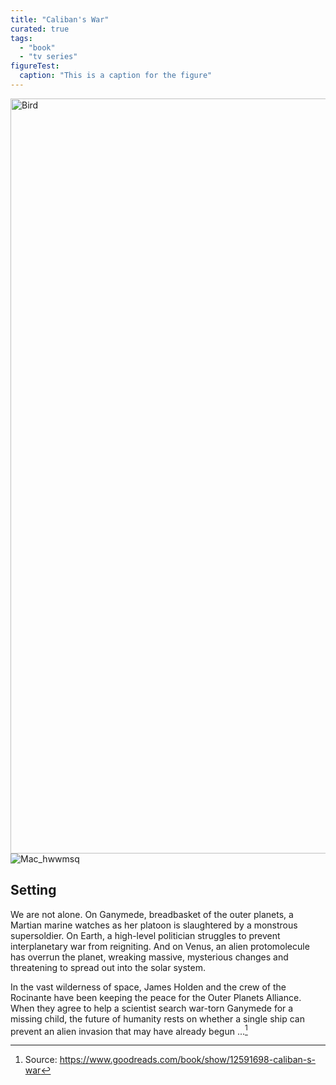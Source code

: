 ```yaml
---
title: "Caliban's War"
curated: true
tags:
  - "book"
  - "tv series"
figureTest:
  caption: "This is a caption for the figure"
---
```



<picture>
<source type="image/jxl" srcset="https://res.cloudinary.com/paulapplegate-com/image/upload/c_limit,w_50,e_shadow:75,x_20,y_20/f_jxl/nikolett-emmert--RUyg_gBZi4-unsplash_fp2pbw.jxl 50w,
 https://res.cloudinary.com/paulapplegate-com/image/upload/c_limit,w_462,e_shadow:75,x_20,y_20/f_jxl/nikolett-emmert--RUyg_gBZi4-unsplash_fp2pbw.jxl 462w,
 https://res.cloudinary.com/paulapplegate-com/image/upload/c_limit,w_695,e_shadow:75,x_20,y_20/f_jxl/nikolett-emmert--RUyg_gBZi4-unsplash_fp2pbw.jxl 695w,
 https://res.cloudinary.com/paulapplegate-com/image/upload/c_limit,w_971,e_shadow:75,x_20,y_20/f_jxl/nikolett-emmert--RUyg_gBZi4-unsplash_fp2pbw.jxl 971w,
 https://res.cloudinary.com/paulapplegate-com/image/upload/c_limit,w_1000,e_shadow:75,x_20,y_20/f_jxl/nikolett-emmert--RUyg_gBZi4-unsplash_fp2pbw.jxl 1000w,
 https://res.cloudinary.com/paulapplegate-com/image/upload/c_limit,w_2148,e_shadow:75,x_20,y_20/f_jxl/nikolett-emmert--RUyg_gBZi4-unsplash_fp2pbw.jxl 2148w" sizes="(max-width: 50px) 50px, (max-width: 462px) 462px, (max-width: 695px) 695px, (max-width: 971px) 971px, (max-width: 1000px) 1000px, 100vw">
<source type="image/avif" srcset="https://res.cloudinary.com/paulapplegate-com/image/upload/c_limit,w_50,e_shadow:75,x_20,y_20/f_avif/nikolett-emmert--RUyg_gBZi4-unsplash_fp2pbw.jxl 50w,
 https://res.cloudinary.com/paulapplegate-com/image/upload/c_limit,w_462,e_shadow:75,x_20,y_20/f_avif/nikolett-emmert--RUyg_gBZi4-unsplash_fp2pbw.jxl 462w,
 https://res.cloudinary.com/paulapplegate-com/image/upload/c_limit,w_695,e_shadow:75,x_20,y_20/f_avif/nikolett-emmert--RUyg_gBZi4-unsplash_fp2pbw.jxl 695w,
 https://res.cloudinary.com/paulapplegate-com/image/upload/c_limit,w_971,e_shadow:75,x_20,y_20/f_avif/nikolett-emmert--RUyg_gBZi4-unsplash_fp2pbw.jxl 971w,
 https://res.cloudinary.com/paulapplegate-com/image/upload/c_limit,w_1000,e_shadow:75,x_20,y_20/f_avif/nikolett-emmert--RUyg_gBZi4-unsplash_fp2pbw.jxl 1000w,
 https://res.cloudinary.com/paulapplegate-com/image/upload/c_limit,w_2148,e_shadow:75,x_20,y_20/f_avif/nikolett-emmert--RUyg_gBZi4-unsplash_fp2pbw.jxl 2148w" sizes="(max-width: 50px) 50px, (max-width: 462px) 462px, (max-width: 695px) 695px, (max-width: 971px) 971px, (max-width: 1000px) 1000px, 100vw">
<source type="image/webp" srcset="https://res.cloudinary.com/paulapplegate-com/image/upload/c_limit,w_50,e_shadow:75,x_20,y_20/f_webp/nikolett-emmert--RUyg_gBZi4-unsplash_fp2pbw.jxl 50w,
 https://res.cloudinary.com/paulapplegate-com/image/upload/c_limit,w_462,e_shadow:75,x_20,y_20/f_webp/nikolett-emmert--RUyg_gBZi4-unsplash_fp2pbw.jxl 462w,
 https://res.cloudinary.com/paulapplegate-com/image/upload/c_limit,w_695,e_shadow:75,x_20,y_20/f_webp/nikolett-emmert--RUyg_gBZi4-unsplash_fp2pbw.jxl 695w,
 https://res.cloudinary.com/paulapplegate-com/image/upload/c_limit,w_971,e_shadow:75,x_20,y_20/f_webp/nikolett-emmert--RUyg_gBZi4-unsplash_fp2pbw.jxl 971w,
 https://res.cloudinary.com/paulapplegate-com/image/upload/c_limit,w_1000,e_shadow:75,x_20,y_20/f_webp/nikolett-emmert--RUyg_gBZi4-unsplash_fp2pbw.jxl 1000w,
 https://res.cloudinary.com/paulapplegate-com/image/upload/c_limit,w_2148,e_shadow:75,x_20,y_20/f_webp/nikolett-emmert--RUyg_gBZi4-unsplash_fp2pbw.jxl 2148w" sizes="(max-width: 50px) 50px, (max-width: 462px) 462px, (max-width: 695px) 695px, (max-width: 971px) 971px, (max-width: 1000px) 1000px, 100vw">
<source type="image/jpg" srcset="https://res.cloudinary.com/paulapplegate-com/image/upload/c_limit,w_50,e_shadow:75,x_20,y_20/f_jpg/nikolett-emmert--RUyg_gBZi4-unsplash_fp2pbw.jxl 50w,
 https://res.cloudinary.com/paulapplegate-com/image/upload/c_limit,w_462,e_shadow:75,x_20,y_20/f_jpg/nikolett-emmert--RUyg_gBZi4-unsplash_fp2pbw.jxl 462w,
 https://res.cloudinary.com/paulapplegate-com/image/upload/c_limit,w_695,e_shadow:75,x_20,y_20/f_jpg/nikolett-emmert--RUyg_gBZi4-unsplash_fp2pbw.jxl 695w,
 https://res.cloudinary.com/paulapplegate-com/image/upload/c_limit,w_971,e_shadow:75,x_20,y_20/f_jpg/nikolett-emmert--RUyg_gBZi4-unsplash_fp2pbw.jxl 971w,
 https://res.cloudinary.com/paulapplegate-com/image/upload/c_limit,w_1000,e_shadow:75,x_20,y_20/f_jpg/nikolett-emmert--RUyg_gBZi4-unsplash_fp2pbw.jxl 1000w,
 https://res.cloudinary.com/paulapplegate-com/image/upload/c_limit,w_2148,e_shadow:75,x_20,y_20/f_jpg/nikolett-emmert--RUyg_gBZi4-unsplash_fp2pbw.jxl 2148w" sizes="(max-width: 50px) 50px, (max-width: 462px) 462px, (max-width: 695px) 695px, (max-width: 971px) 971px, (max-width: 1000px) 1000px, 100vw">
  <img src="https://res.cloudinary.com/paulapplegate-com/image/upload/c_limit,w_2148,e_shadow:75,x_20,y_20/nikolett-emmert--RUyg_gBZi4-unsplash_fp2pbw.jxl" alt="Bird" width="2148" height="1208">
</picture>

<picture>
<source type="image/jxl" srcset="https://res.cloudinary.com/paulapplegate-com/image/upload/c_scale,ar_1:1,c_fill/f_jxl/on883zmktji23rt15ktc.jxl 2100w,
 https://res.cloudinary.com/paulapplegate-com/image/upload/c_scale,ar_1:1,c_fill/f_jxl/on883zmktji23rt15ktc.jxl 1940w,
 https://res.cloudinary.com/paulapplegate-com/image/upload/c_scale,ar_1:1,c_fill/f_jxl/on883zmktji23rt15ktc.jxl 1792w,
 https://res.cloudinary.com/paulapplegate-com/image/upload/c_scale,ar_1:1,c_fill/f_jxl/on883zmktji23rt15ktc.jxl 1789w,
 https://res.cloudinary.com/paulapplegate-com/image/upload/c_scale,ar_1:1,c_fill/f_jxl/on883zmktji23rt15ktc.jxl 1674w,
 https://res.cloudinary.com/paulapplegate-com/image/upload/c_scale,ar_1:1,c_fill/f_jxl/on883zmktji23rt15ktc.jxl 1530w,
 https://res.cloudinary.com/paulapplegate-com/image/upload/c_scale,ar_1:1,c_fill/f_jxl/on883zmktji23rt15ktc.jxl 1218w,
 https://res.cloudinary.com/paulapplegate-com/image/upload/c_scale,ar_1:1,c_fill/f_jxl/on883zmktji23rt15ktc.jxl 250w" sizes="(max-width: 768px) 100vw, (max-width: 1200px) 50vw, 33vw">
<source type="image/avif" srcset="https://res.cloudinary.com/paulapplegate-com/image/upload/c_scale,ar_1:1,c_fill/f_avif/on883zmktji23rt15ktc.avif 2100w,
 https://res.cloudinary.com/paulapplegate-com/image/upload/c_scale,ar_1:1,c_fill/f_avif/on883zmktji23rt15ktc.avif 1940w,
 https://res.cloudinary.com/paulapplegate-com/image/upload/c_scale,ar_1:1,c_fill/f_avif/on883zmktji23rt15ktc.avif 1792w,
 https://res.cloudinary.com/paulapplegate-com/image/upload/c_scale,ar_1:1,c_fill/f_avif/on883zmktji23rt15ktc.avif 1789w,
 https://res.cloudinary.com/paulapplegate-com/image/upload/c_scale,ar_1:1,c_fill/f_avif/on883zmktji23rt15ktc.avif 1674w,
 https://res.cloudinary.com/paulapplegate-com/image/upload/c_scale,ar_1:1,c_fill/f_avif/on883zmktji23rt15ktc.avif 1530w,
 https://res.cloudinary.com/paulapplegate-com/image/upload/c_scale,ar_1:1,c_fill/f_avif/on883zmktji23rt15ktc.avif 1218w,
 https://res.cloudinary.com/paulapplegate-com/image/upload/c_scale,ar_1:1,c_fill/f_avif/on883zmktji23rt15ktc.avif 250w" sizes="(max-width: 768px) 100vw, (max-width: 1200px) 50vw, 33vw">
<source type="image/webp" srcset="https://res.cloudinary.com/paulapplegate-com/image/upload/c_scale,ar_1:1,c_fill/f_webp/on883zmktji23rt15ktc.webp 2100w,
 https://res.cloudinary.com/paulapplegate-com/image/upload/c_scale,ar_1:1,c_fill/f_webp/on883zmktji23rt15ktc.webp 1940w,
 https://res.cloudinary.com/paulapplegate-com/image/upload/c_scale,ar_1:1,c_fill/f_webp/on883zmktji23rt15ktc.webp 1792w,
 https://res.cloudinary.com/paulapplegate-com/image/upload/c_scale,ar_1:1,c_fill/f_webp/on883zmktji23rt15ktc.webp 1789w,
 https://res.cloudinary.com/paulapplegate-com/image/upload/c_scale,ar_1:1,c_fill/f_webp/on883zmktji23rt15ktc.webp 1674w,
 https://res.cloudinary.com/paulapplegate-com/image/upload/c_scale,ar_1:1,c_fill/f_webp/on883zmktji23rt15ktc.webp 1530w,
 https://res.cloudinary.com/paulapplegate-com/image/upload/c_scale,ar_1:1,c_fill/f_webp/on883zmktji23rt15ktc.webp 1218w,
 https://res.cloudinary.com/paulapplegate-com/image/upload/c_scale,ar_1:1,c_fill/f_webp/on883zmktji23rt15ktc.webp 250w" sizes="(max-width: 768px) 100vw, (max-width: 1200px) 50vw, 33vw">
<source type="image/jpg" srcset="https://res.cloudinary.com/paulapplegate-com/image/upload/c_scale,ar_1:1,c_fill/f_jpg/on883zmktji23rt15ktc.jpg 2100w,
 https://res.cloudinary.com/paulapplegate-com/image/upload/c_scale,ar_1:1,c_fill/f_jpg/on883zmktji23rt15ktc.jpg 1940w,
 https://res.cloudinary.com/paulapplegate-com/image/upload/c_scale,ar_1:1,c_fill/f_jpg/on883zmktji23rt15ktc.jpg 1792w,
 https://res.cloudinary.com/paulapplegate-com/image/upload/c_scale,ar_1:1,c_fill/f_jpg/on883zmktji23rt15ktc.jpg 1789w,
 https://res.cloudinary.com/paulapplegate-com/image/upload/c_scale,ar_1:1,c_fill/f_jpg/on883zmktji23rt15ktc.jpg 1674w,
 https://res.cloudinary.com/paulapplegate-com/image/upload/c_scale,ar_1:1,c_fill/f_jpg/on883zmktji23rt15ktc.jpg 1530w,
 https://res.cloudinary.com/paulapplegate-com/image/upload/c_scale,ar_1:1,c_fill/f_jpg/on883zmktji23rt15ktc.jpg 1218w,
 https://res.cloudinary.com/paulapplegate-com/image/upload/c_scale,ar_1:1,c_fill/f_jpg/on883zmktji23rt15ktc.jpg 250w" sizes="(max-width: 768px) 100vw, (max-width: 1200px) 50vw, 33vw">
  <img src="https://res.cloudinary.com/paulapplegate-com/image/upload/c_scale,ar_1:1,c_fill/w_1000/e_shadow:75,x_20,y_2030/on883zmktji23rt15ktc" alt="Mac_hwwmsq">
</picture>


## Setting

We are not alone. On Ganymede, breadbasket of the outer planets, a Martian marine watches as her platoon is slaughtered by a monstrous supersoldier. On Earth, a high-level politician struggles to prevent interplanetary war from reigniting. And on Venus, an alien protomolecule has overrun the planet, wreaking massive, mysterious changes and threatening to spread out into the solar system.

In the vast wilderness of space, James Holden and the crew of the Rocinante have been keeping the peace for the Outer Planets Alliance. When they agree to help a scientist search war-torn Ganymede for a missing child, the future of humanity rests on whether a single ship can prevent an alien invasion that may have already begun ...[^1]

[^1]: Source: https://www.goodreads.com/book/show/12591698-caliban-s-war